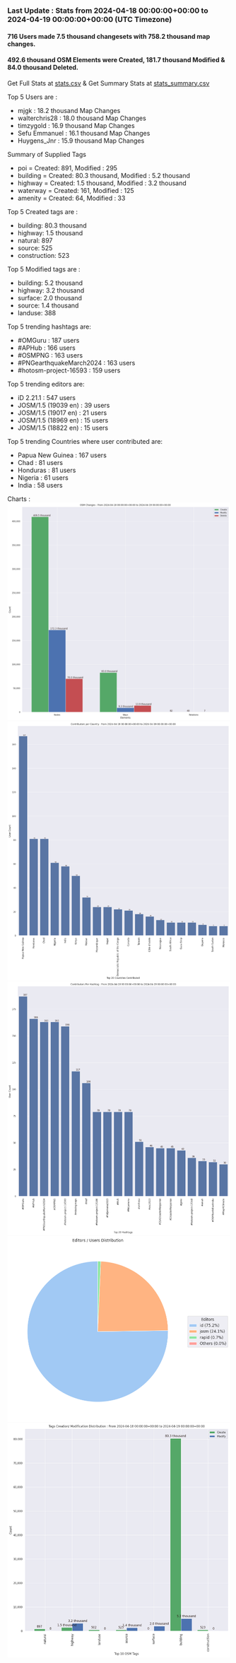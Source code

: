 ### Last Update : Stats from 2024-04-18 00:00:00+00:00 to 2024-04-19 00:00:00+00:00 (UTC Timezone)

#### 716 Users made 7.5 thousand changesets with 758.2 thousand map changes.
#### 492.6 thousand OSM Elements were Created, 181.7 thousand Modified & 84.0 thousand Deleted.
Get Full Stats at [stats.csv](/stats/hotosm/Daily/stats.csv)
 & Get Summary Stats at [stats_summary.csv](/stats/hotosm/Daily/stats_summary.csv)

Top 5 Users are : 
- mjgk : 18.2 thousand Map Changes
- walterchris28 : 18.0 thousand Map Changes
- timzygold : 16.9 thousand Map Changes
- Sefu Emmanuel : 16.1 thousand Map Changes
- Huygens_Jnr : 15.9 thousand Map Changes

Summary of Supplied Tags
- poi = Created: 891, Modified : 295
- building = Created: 80.3 thousand, Modified : 5.2 thousand
- highway = Created: 1.5 thousand, Modified : 3.2 thousand
- waterway = Created: 161, Modified : 125
- amenity = Created: 64, Modified : 33


Top 5 Created tags are :
- building: 80.3 thousand
- highway: 1.5 thousand
- natural: 897
- source: 525
- construction: 523


Top 5 Modified tags are :
- building: 5.2 thousand
- highway: 3.2 thousand
- surface: 2.0 thousand
- source: 1.4 thousand
- landuse: 388


Top 5 trending hashtags are:
- #OMGuru : 187 users
- #APHub : 166 users
- #OSMPNG : 163 users
- #PNGearthquakeMarch2024 : 163 users
- #hotosm-project-16593 : 159 users


Top 5 trending editors are:
- iD 2.21.1 : 547 users
- JOSM/1.5 (19039 en) : 39 users
- JOSM/1.5 (19017 en) : 21 users
- JOSM/1.5 (18969 en) : 15 users
- JOSM/1.5 (18822 en) : 15 users


Top 5 trending Countries where user contributed are:
- Papua New Guinea : 167 users
- Chad : 81 users
- Honduras : 81 users
- Nigeria : 61 users
- India : 58 users


 Charts : 
![Alt text](./stats_osm_changes.png) 
![Alt text](./stats_users_per_country.png) 
![Alt text](./stats_users_per_hashtag.png) 
![Alt text](./stats_editors_pie_chart.png) 
![Alt text](./stats_tags.png) 
